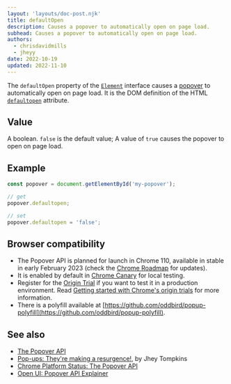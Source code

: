 ```yaml
---
layout: 'layouts/doc-post.njk'
title: defaultOpen
description: Causes a popover to automatically open on page load.
subhead: Causes a popover to automatically open on page load.
authors:
  - chrisdavidmills
  - jheyy
date: 2022-10-19
updated: 2022-11-10
---
```


The `defaultOpen` property of the [`Element`](https://developer.mozilla.org/docs/Web/API/Element) interface causes a [popover](/docs/web-platform/popover-api/) to automatically open on page load. It is the DOM definition of the HTML [`defaultopen`](/docs/web-platform/popover-api/defaultopen-attribute) attribute.

## Value

A boolean. `false` is the default value; A value of `true` causes the popover to open on page load.

## Example

```js
const popover = document.getElementById('my-popover');

// get
popover.defaultopen;

// set
popover.defaultopen = 'false';
```

## Browser compatibility

* The Popover API is planned for launch in Chrome 110, available in stable in early February 2023 (check the [Chrome Roadmap](https://chromestatus.com/roadmap) for updates).
* It is enabled by default in [Chrome Canary](https://www.google.com/chrome/canary/) for local testing.  
* Register for the [Origin Trial](/origintrials/#/view_trial/4500221927649968129) if you want to test it in a production environment. Read [Getting started with Chrome's origin trials](/docs/web-platform/origin-trials/) for more information.
* There is a polyfill available at [https://github.com/oddbird/popup-polyfill](https://github.com/oddbird/popup-polyfill).

## See also

* [The Popover API](/docs/web-platform/popover-api/)
* [Pop-ups: They're making a resurgence!](/blog/pop-ups-theyre-making-a-resurgence/), by Jhey Tompkins
* [Chrome Platform Status: The Popover API](https://chromestatus.com/feature/5463833265045504) 
* [Open UI: Popover API Explainer](https://open-ui.org/components/popup.research.explainer)
